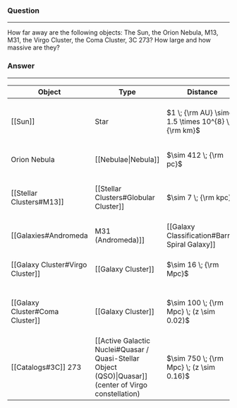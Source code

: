 ### Question
---
How far away are the following objects: The Sun, the Orion Nebula, M13, M31, the Virgo Cluster, the Coma Cluster, 3C 273? How large and how massive are they?

### Answer
---

| Object                                   | Type                                                                                                   | Distance                                             | Size                                           | Mass                                                 |
| ---------------------------------------- | ------------------------------------------------------------------------------------------------------ | ---------------------------------------------------- | ---------------------------------------------- | ---------------------------------------------------- |
| [[Sun]]                                  | Star                                                                                                   | $1 \; {\rm AU} \simeq 1.5 \times 10^{8} \; {\rm km}$ | $R_{\odot} \simeq 7 \times 10^{5} \; {\rm km}$ | $M_{\odot} \simeq 2 \times 10^{30} \; {\rm kg}$      |
| Orion Nebula                             | [[Nebulae\|Nebula]]                                                                                    | $\sim 412 \; {\rm pc}$                               | $D \sim 7 \; {\rm pc}$                         | $\sim 2000 \; {\rm M_{\odot}}$                       |
| [[Stellar Clusters#M13]]                 | [[Stellar Clusters#Globular Cluster]]                                                                  | $\sim 7 \; {\rm kpc}$                                | $R \sim 26 \; {\rm pc}$                        | $\sim 6 \times 10^{5} \; {\rm M_{\odot}}$            |
| [[Galaxies#Andromeda|M31 (Andromeda)]] | [[Galaxy Classification#Barred Spiral Galaxy]]                                                         | $\sim 750 \; {\rm kpc}$                              | $D \sim 67  \; {\rm kpc}$                      | $\sim 10^{12} \; {\rm M_{\odot}}$                    |
| [[Galaxy Cluster#Virgo Cluster]]         | [[Galaxy Cluster]]                                                                                     | $\sim 16 \; {\rm Mpc}$                               | $R \sim 2.2 \; {\rm Mpc}$                      | $\sim 10^{15} \; {\rm M_{\odot}}$                    |
| [[Galaxy Cluster#Coma Cluster]]          | [[Galaxy Cluster]]                                                                                     | $\sim 100 \; {\rm Mpc} \; (z \sim 0.02)$             | $R_{200} \sim 2.2 \; {\rm Mpc}$                | $\sim 7 \times 10^{14} \; {\rm M_{\odot}}$           |
| [[Catalogs#3C]] 273                      | [[Active Galactic Nuclei#Quasar / Quasi-Stellar Object (QSO)\|Quasar]] (center of Virgo constellation) | $\sim 750 \; {\rm Mpc} \; (z \sim 0.16)$             | $R_{\rm SN} \sim 2.2 \; {\rm Mpc}$             | $M_{\rm BH} \sim 9 \times 10^{8} \; {\rm M_{\odot}}$ |
